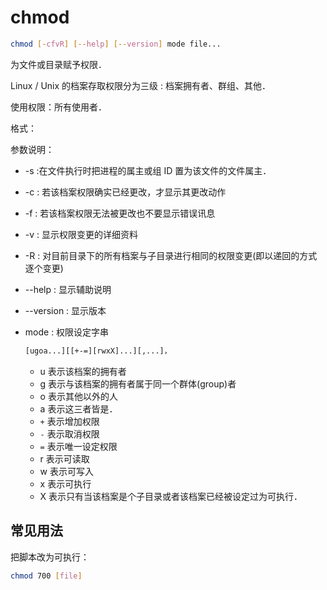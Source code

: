# chmod

```sh
chmod [-cfvR] [--help] [--version] mode file...
```

为文件或目录赋予权限．

Linux / Unix 的档案存取权限分为三级 : 档案拥有者、群组、其他．

使用权限：所有使用者．

格式：

参数说明：

* -s :在文件执行时把进程的属主或组 ID 置为该文件的文件属主．
* -c : 若该档案权限确实已经更改，才显示其更改动作
* -f : 若该档案权限无法被更改也不要显示错误讯息
* -v : 显示权限变更的详细资料
* -R : 对目前目录下的所有档案与子目录进行相同的权限变更(即以递回的方式逐个变更)
* --help : 显示辅助说明
* --version : 显示版本
* mode : 权限设定字串

    ```sh
    [ugoa...][[+-=][rwxX]...][,...]，
    ```

    * u 表示该档案的拥有者
    * g 表示与该档案的拥有者属于同一个群体(group)者
    * o 表示其他以外的人
    * a 表示这三者皆是．
    * `+` 表示增加权限
    * `-` 表示取消权限
    * `=` 表示唯一设定权限
    * r 表示可读取
    * w 表示可写入
    * x 表示可执行
    * X 表示只有当该档案是个子目录或者该档案已经被设定过为可执行．

## 常见用法

把脚本改为可执行：

```sh
chmod 700 [file]
```
